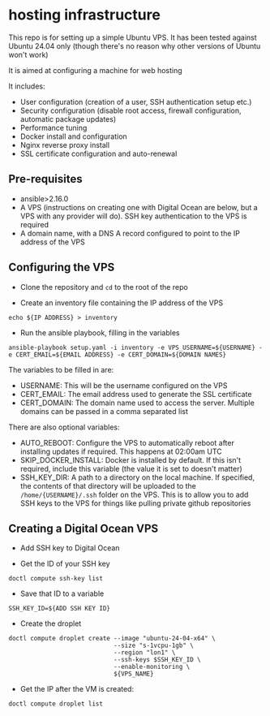 # hosting infrastructure

This repo is for setting up a simple Ubuntu VPS. It has been tested against Ubuntu 24.04 only (though there's no reason why other versions of Ubuntu won't work)

It is aimed at configuring a machine for web hosting

It includes:
- User configuration (creation of a user, SSH authentication setup etc.)
- Security configuration (disable root access, firewall configuration, automatic package updates)
- Performance tuning 
- Docker install and configuration
- Nginx reverse proxy install
- SSL certificate configuration and auto-renewal

## Pre-requisites

- ansible>2.16.0
- A VPS (instructions on creating one with Digital Ocean are below, but a VPS with any provider will do). SSH key authentication to the VPS is required
- A domain name, with a DNS A record configured to point to the IP address of the VPS

## Configuring the VPS

- Clone the repository and `cd` to the root of the repo

- Create an inventory file containing the IP address of the VPS
```
echo ${IP ADDRESS} > inventory
```

- Run the ansible playbook, filling in the variables
```
ansible-playbook setup.yaml -i inventory -e VPS_USERNAME=${USERNAME} -e CERT_EMAIL=${EMAIL ADDRESS} -e CERT_DOMAIN=${DOMAIN NAMES}
```
The variables to be filled in are:
- USERNAME: This will be the username configured on the VPS
- CERT_EMAIL: The email address used to generate the SSL certificate
- CERT_DOMAIN: The domain name used to access the server. Multiple domains can be passed in a comma separated list

There are also optional variables:
- AUTO_REBOOT: Configure the VPS to automatically reboot after installing updates if required. This happens at 02:00am UTC
- SKIP_DOCKER_INSTALL: Docker is installed by default. If this isn't required, include this variable (the value it is set to doesn't matter)
- SSH_KEY_DIR: A path to a directory on the local machine. If specified, the contents of that directory will be uploaded to the `/home/{USERNAME}/.ssh` folder on the VPS. This is to allow you to add SSH keys to the VPS for things like pulling private github repositories


## Creating a Digital Ocean VPS 

- Add SSH key to Digital Ocean

- Get the ID of your SSH key
```
doctl compute ssh-key list
```

- Save that ID to a variable
```
SSH_KEY_ID=${ADD SSH KEY ID}
```

- Create the droplet
```
doctl compute droplet create --image "ubuntu-24-04-x64" \
                             --size "s-1vcpu-1gb" \
                             --region "lon1" \
                             --ssh-keys $SSH_KEY_ID \
                             --enable-monitoring \
                             ${VPS_NAME}
```

- Get the IP after the VM is created:
```
doctl compute droplet list
```

